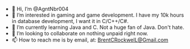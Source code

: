 - 👋 Hi, I’m @AgntNbr004
- 👀 I’m interested in gaming and game development. I have my 10k hours in database development, I want it in C/C++/C#.
- 🌱 I’m currently learning Java and C. Not a huge fan of Java. Don't hate.
- 💞️ I’m looking to collaborate on nothing unpaid right now.
- 📫 How to reach me is by email, at: BrentCRockwelL@Gmail.com

<!---
AgntNbr004/AgntNbr004 is a ✨ special ✨ repository because its `README.md` (this file) appears on your GitHub profile.
You can click the Preview link to take a look at your changes.
--->

